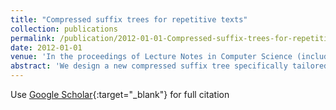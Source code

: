 ```yaml
---
title: "Compressed suffix trees for repetitive texts"
collection: publications
permalink: /publication/2012-01-01-Compressed-suffix-trees-for-repetitive-texts
date: 2012-01-01
venue: 'In the proceedings of Lecture Notes in Computer Science (including subseries Lecture Notes in Artificial Intelligence and Lecture Notes in Bioinformatics)'
abstract: 'We design a new compressed suffix tree specifically tailored to highly repetitive text collections. This is particularly useful for sequence analysis on large collections of genomes of the close species. We build on an existing compressed suffix tree that applies statistical compression, and modify it so that it works on the grammar-compressed version of the longest common prefix array, whose differential version inherits much of the repetitiveness of the text. {\textcopyright} 2012 Springer-Verlag Berlin Heidelberg.'
---
```

Use [Google Scholar](https://scholar.google.com/scholar?q=Compressed+suffix+trees+for+repetitive+texts){:target="_blank"} for full citation